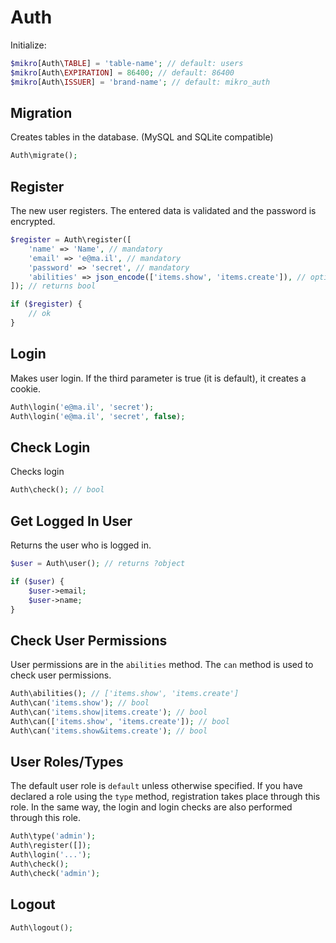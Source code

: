 # Auth

Initialize:
```php
$mikro[Auth\TABLE] = 'table-name'; // default: users
$mikro[Auth\EXPIRATION] = 86400; // default: 86400
$mikro[Auth\ISSUER] = 'brand-name'; // default: mikro_auth
```

## Migration
Creates tables in the database. (MySQL and SQLite compatible)
```php
Auth\migrate();
```

## Register
The new user registers. The entered data is validated and the password is encrypted.
```php
$register = Auth\register([
    'name' => 'Name', // mandatory
    'email' => 'e@ma.il', // mandatory
    'password' => 'secret', // mandatory
    'abilities' => json_encode(['items.show', 'items.create']), // optional
]); // returns bool

if ($register) {
    // ok
}
```

## Login
Makes user login. If the third parameter is true (it is default), it creates a cookie.
```php
Auth\login('e@ma.il', 'secret');
Auth\login('e@ma.il', 'secret', false);
```

## Check Login
Checks login
```php
Auth\check(); // bool
```

## Get Logged In User
Returns the user who is logged in.
```php
$user = Auth\user(); // returns ?object

if ($user) {
    $user->email;
    $user->name;
}
```

## Check User Permissions
User permissions are in the `abilities` method. The `can` method is used to check user permissions.
```php
Auth\abilities(); // ['items.show', 'items.create']
Auth\can('items.show'); // bool
Auth\can('items.show|items.create'); // bool
Auth\can(['items.show', 'items.create']); // bool
Auth\can('items.show&items.create'); // bool
```

## User Roles/Types
The default user role is `default` unless otherwise specified. If you have declared a role using the `type` method, registration takes place through this role. In the same way, the login and login checks are also performed through this role.
```php
Auth\type('admin');
Auth\register([]);
Auth\login('...');
Auth\check();
Auth\check('admin');
```

## Logout
```php
Auth\logout();
```
